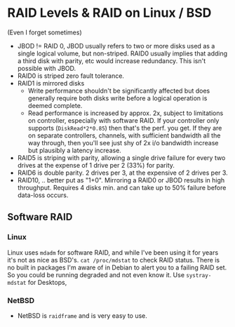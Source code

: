 # RAID Levels & RAID on Linux / BSD

(Even I forget sometimes)

- JBOD != RAID 0, JBOD usually refers to two or more disks used as a single logical volume, but non-striped.  RAID0 usually implies that adding a third disk with parity, etc would increase redundancy.  This isn't possible with JBOD.
- RAID0 is striped zero fault tolerance.
- RAID1 is mirrored disks
  - Write performance shouldn't be significantly affected but does generally require both disks write before a logical operation is deemed complete.
  - Read performance is increased by approx. 2x, subject to limitations on controller, especially with software RAID.  If your controller only supports (`DiskRead*2*0.85`) then that's the perf. you get.  If they are on separate controllers, channels, with sufficient bandwidth all the way through, then you'll see just shy of 2x i/o bandwidth increase but plausibly a latency increase.
- RAID5 is striping with parity, allowing a single drive failure for every two drives at the expense of 1 drive per 2 (33%) for parity.
- RAID6 is double parity.  2 drives per 3, at the expensive of 2 drives per 3.
- RAID10, .. better put as "1+0".  Mirroring a RAID0 or JBOD results in high throughput.  Requires 4 disks min. and can take up to 50% failure before data-loss occurs.

## Software RAID

### Linux

Linux uses `mdadm` for software RAID, and while I've been using it for years it's not as nice as BSD's.  `cat /proc/mdstat` to check RAID status.  There is no built in packages I'm aware of in Debian to alert you to a failing RAID set.  So you could be running degraded and not even know it.  Use `systray-mdstat` for Desktops, 

### NetBSD

- NetBSD is `raidframe` and is very easy to use.

